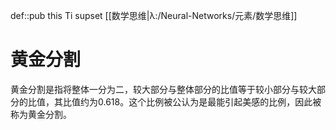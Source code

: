 def::pub this Ti supset [[数学思维|λ:/Neural-Networks/元素/数学思维]]


# 黄金分割



黄金分割是指将整体一分为二，较大部分与整体部分的比值等于较小部分与较大部分的比值，其比值约为0.618。这个比例被公认为是最能引起美感的比例，因此被称为黄金分割。
